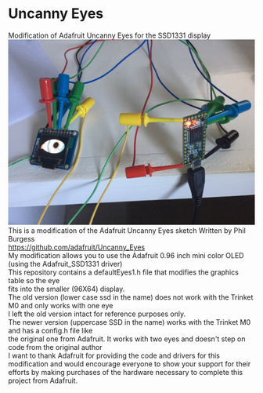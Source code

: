 # Uncanny Eyes
 Modification of Adafruit Uncanny Eyes for the SSD1331 display <br/>
![Client Photo](https://github.com/bonnette/Uncanny_Eyes/blob/master/photos/eye_teensy.jpg)
<br/>
This is a modification of the Adafruit Uncanny Eyes sketch Written by Phil Burgess <br/>
https://github.com/adafruit/Uncanny_Eyes <br/>
My modification allows you to use the Adafruit 0.96 inch mini color OLED (using the Adafruit_SSD1331 driver)<br/>
This repository contains a defaultEyes1.h file that modifies the graphics table so the eye<br/>
fits into the smaller (96X64) display.<br/>
The old version (lower case ssd in the name) does not work with the Trinket M0 and only works with one eye<br/>
I left the old version intact for reference purposes only.<br/>
The newer version (uppercase SSD in the name) works with the Trinket M0 and has a config.h file like<br/>
the original one from Adafruit. It works with two eyes and doesn't step on code from the original author <br/>
I want to thank Adafruit for providing the code and drivers for this modification and would encourage everyone to show your support for their efforts by making purchases of the hardware necessary to complete this project from Adafruit.
